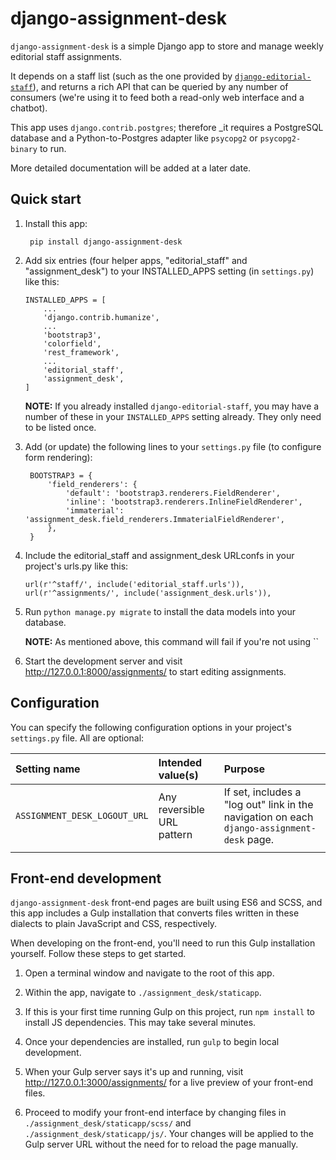 django-assignment-desk
=====

`django-assignment-desk` is a simple Django app to store and manage weekly editorial staff assignments.

It depends on a staff list (such as the one provided by [`django-editorial-staff`](https://github.com/DallasMorningNews/django-editorial-staff)), and returns a rich API that can be queried by any number of consumers (we're using it to feed both a read-only web interface and a chatbot).

This app uses `django.contrib.postgres`; therefore _it requires a PostgreSQL database and a Python-to-Postgres adapter like `psycopg2` or `psycopg2-binary` to run.

More detailed documentation will be added at a later date.


Quick start
-----------

1. Install this app:

        pip install django-assignment-desk

2.  Add six entries (four helper apps, \"editorial_staff\" and \"assignment_desk\") to your INSTALLED\_APPS setting (in `settings.py`) like this:

        INSTALLED_APPS = [
            ...
            'django.contrib.humanize',
            ...
            'bootstrap3',
            'colorfield',
            'rest_framework',
            ...
            'editorial_staff',
            'assignment_desk',
        ]

    **NOTE:** If you already installed `django-editorial-staff`, you may have a number of these in your `INSTALLED_APPS` setting already. They only need to be listed once.

3. Add (or update) the following lines to your `settings.py` file (to configure form rendering):

        BOOTSTRAP3 = {
            'field_renderers': {
                'default': 'bootstrap3.renderers.FieldRenderer',
                'inline': 'bootstrap3.renderers.InlineFieldRenderer',
                'immaterial': 'assignment_desk.field_renderers.ImmaterialFieldRenderer',
            },
        }

4.  Include the editorial_staff and assignment_desk URLconfs in your project's urls.py like this:

        url(r'^staff/', include('editorial_staff.urls')),
        url(r'^assignments/', include('assignment_desk.urls')),

5.  Run `python manage.py migrate` to install the data models into your database.

    **NOTE:** As mentioned above, this command will fail if you're not using ``

6.  Start the development server and visit
    <http://127.0.0.1:8000/assignments/> to start editing assignments.


Configuration
-------------

You can specify the following configuration options in your project's `settings.py` file. All are optional:

| Setting name                 | Intended value(s)          | Purpose |
|:-----------------------------|:---------------------------|:--------|
| `ASSIGNMENT_DESK_LOGOUT_URL` | Any reversible URL pattern | If set, includes a "log out" link in the navigation on each `django-assignment-desk` page. |
|||


Front-end development
---------------------

`django-assignment-desk` front-end pages are built using ES6 and SCSS, and this app includes a Gulp installation that converts files written in these dialects to plain JavaScript and CSS, respectively.

When developing on the front-end, you'll need to run this Gulp installation yourself. Follow these steps to get started.

1.  Open a terminal window and navigate to the root of this app.

2.  Within the app, navigate to `./assignment_desk/staticapp`.

3.  If this is your first time running Gulp on this project, run `npm install` to install JS dependencies. This may take several minutes.

4.  Once your dependencies are installed, run `gulp` to begin local development.

5.  When your Gulp server says it's up and running, visit <http://127.0.0.1:3000/assignments/> for a live preview of your front-end files.

6.  Proceed to modify your front-end interface by changing files in `./assignment_desk/staticapp/scss/` and `./assignment_desk/staticapp/js/`. Your changes will be applied to the Gulp server URL without the need for to reload the page manually.
